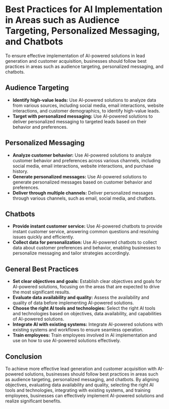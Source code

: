 # Best Practices for AI Implementation in Areas such as Audience Targeting, Personalized Messaging, and Chatbots

To ensure effective implementation of AI-powered solutions in lead generation and customer acquisition, businesses should follow best practices in areas such as audience targeting, personalized messaging, and chatbots.

Audience Targeting
------------------

* **Identify high-value leads:** Use AI-powered solutions to analyze data from various sources, including social media, email interactions, website interactions, and customer demographics, to identify high-value leads.
* **Target with personalized messaging:** Use AI-powered solutions to deliver personalized messaging to targeted leads based on their behavior and preferences.

Personalized Messaging
----------------------

* **Analyze customer behavior:** Use AI-powered solutions to analyze customer behavior and preferences across various channels, including social media, email interactions, website interactions, and purchase history.
* **Generate personalized messages:** Use AI-powered solutions to generate personalized messages based on customer behavior and preferences.
* **Deliver through multiple channels:** Deliver personalized messages through various channels, such as email, social media, and chatbots.

Chatbots
--------

* **Provide instant customer service:** Use AI-powered chatbots to provide instant customer service, answering common questions and resolving issues quickly and efficiently.
* **Collect data for personalization:** Use AI-powered chatbots to collect data about customer preferences and behavior, enabling businesses to personalize messaging and tailor strategies accordingly.

General Best Practices
----------------------

* **Set clear objectives and goals:** Establish clear objectives and goals for AI-powered solutions, focusing on the areas that are expected to drive the most significant results.
* **Evaluate data availability and quality:** Assess the availability and quality of data before implementing AI-powered solutions.
* **Choose the right AI tools and technologies:** Select the right AI tools and technologies based on objectives, data availability, and capabilities of AI-powered solutions.
* **Integrate AI with existing systems:** Integrate AI-powered solutions with existing systems and workflows to ensure seamless operation.
* **Train employees:** Train employees involved in AI implementation and use on how to use AI-powered solutions effectively.

Conclusion
----------

To achieve more effective lead generation and customer acquisition with AI-powered solutions, businesses should follow best practices in areas such as audience targeting, personalized messaging, and chatbots. By aligning objectives, evaluating data availability and quality, selecting the right AI tools and technologies, integrating with existing systems, and training employees, businesses can effectively implement AI-powered solutions and realize significant benefits.
